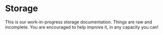 # Storage

This is our work-in-progress storage documentation. Things are raw and
incomplete. You are encouraged to help improve it, in any capacity you can!